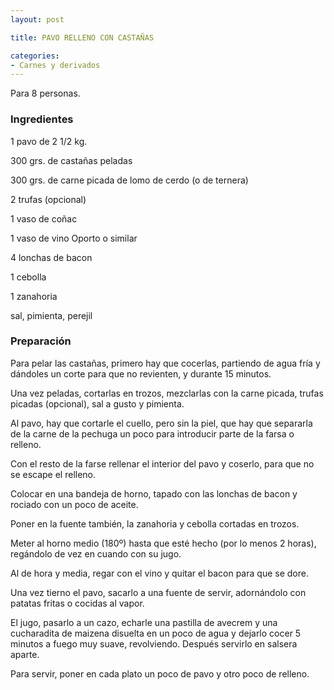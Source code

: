 ```yaml
---
layout: post

title: PAVO RELLENO CON CASTAÑAS

categories:
- Carnes y derivados
---
```

Para 8 personas.

<h3>Ingredientes</h3>
1 pavo de 2 1/2 kg.

300 grs. de castañas peladas

300 grs.   de carne picada de lomo de cerdo (o de ternera)

2 trufas (opcional)

1 vaso de coñac

1 vaso de vino Oporto o similar

4 lonchas de bacon

1 cebolla

1 zanahoria

sal, pimienta, perejil

<h3>Preparación</h3>
Para pelar las castañas, primero hay que cocerlas, partiendo de agua fría y dándoles un corte para que no revienten, y durante 15 minutos.

Una vez peladas, cortarlas en trozos, mezclarlas con la carne picada, trufas picadas (opcional), sal a gusto y pimienta.

Al pavo, hay que cortarle el cuello, pero sin la piel, que hay que separarla de la carne de la pechuga un poco para introducir parte de la farsa o relleno.

Con el resto de la farse rellenar el interior del pavo y coserlo, para que no se escape el relleno.

Colocar en una bandeja de horno, tapado con las lonchas de bacon y rociado con un poco de aceite.

Poner en la fuente también, la zanahoria y cebolla cortadas en trozos.

Meter al horno medio (180º) hasta que esté hecho (por lo menos 2 horas), regándolo de vez en cuando con su jugo.

Al de hora y media, regar con el vino y quitar el bacon para que se dore.

Una vez tierno el pavo, sacarlo a una fuente de servir, adornándolo con patatas fritas o cocidas al vapor.

El jugo, pasarlo a un cazo, echarle una pastilla de avecrem y una cucharadita de maizena disuelta en un poco de agua y dejarlo cocer 5 minutos a fuego muy suave, revolviendo. Después servirlo en salsera aparte.

Para servir, poner en cada plato un poco de pavo y otro poco de relleno.